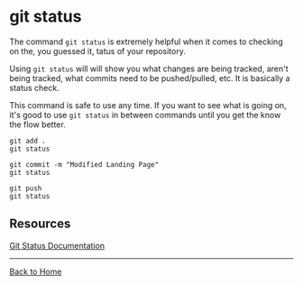 # git status

The command `git status` is extremely helpful when it comes to checking on the, you guessed it, tatus of your repository.

Using `git status` will will show you what changes are being tracked, aren't being tracked, what commits need to be pushed/pulled, etc. It is basically a status check.

This command is safe to use any time. If you want to see what is going on, it's good to use `git status` in between commands until you get the know the flow better.

```
git add .
git status

git commit -m "Modified Landing Page"
git status

git push
git status
```

## Resources 

[Git Status Documentation](https://git-scm.com/docs/git-status)

---

[Back to Home](./README.md)